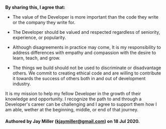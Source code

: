 **By sharing this, I agree that:**

- The value of the Developer is more important than the code they write or the company they write for.

- The Developer should be valued and respected regardless of seniority, experience, or popularity.

- Although disagreements in practice may come, It is my responsibility to address differences with empathy and compassion with the desire to learn, teach, and grow.

- The things we build should not be used to discriminate or disadvantage others. We commit to creating ethical code and are willing to contribute it towards the success of others both in and out of development industry.

It is my mission to help my fellow Developer in the growth of their knowledge and opportunity. I recognize the path to and through a Developer's career can be challenging and I agree to support them how I am able, wether at the beginning, middle, or end of that journey.

#### Authored by Jay Miller (<kjaymiller@gmail.com>) on 18 Jul 2020. 
